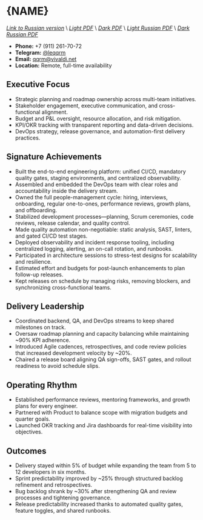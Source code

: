 # {NAME}
*[Link to Russian version](../ru/RESUME_EM_RU.MD)* \\
*[Light PDF](https://qqrm.github.io/CV/Belyakov_em_en_light.pdf)* \\
*[Dark PDF](https://qqrm.github.io/CV/Belyakov_em_en_dark.pdf)* \\
*[Light Russian PDF](https://qqrm.github.io/CV/Belyakov_em_ru_light.pdf)* \\
*[Dark Russian PDF](https://qqrm.github.io/CV/Belyakov_em_ru_dark.pdf)*

- **Phone:** +7 (911) 261-70-72
- **Telegram:** [@leqqrm](https://t.me/leqqrm)
- **Email:** [qqrm@vivaldi.net](mailto:qqrm@vivaldi.net)
- **Location:** Remote, full-time availability

## Executive Focus
- Strategic planning and roadmap ownership across multi-team initiatives.
- Stakeholder engagement, executive communication, and cross-functional alignment.
- Budget and P&L oversight, resource allocation, and risk mitigation.
- KPI/OKR tracking with transparent reporting and data-driven decisions.
- DevOps strategy, release governance, and automation-first delivery practices.

## Signature Achievements
- Built the end-to-end engineering platform: unified CI/CD, mandatory quality gates, staging environments, and centralized observability.
- Assembled and embedded the DevOps team with clear roles and accountability inside the delivery stream.
- Owned the full people-management cycle: hiring, interviews, onboarding, regular one-to-ones, performance reviews, growth plans, and offboarding.
- Stabilized development processes—planning, Scrum ceremonies, code reviews, release calendar, and quality control.
- Made quality automation non-negotiable: static analysis, SAST, linters, and gated CI/CD test stages.
- Deployed observability and incident response tooling, including centralized logging, alerting, an on-call rotation, and runbooks.
- Participated in architecture sessions to stress-test designs for scalability and resilience.
- Estimated effort and budgets for post-launch enhancements to plan follow-up releases.
- Kept releases on schedule by managing risks, removing blockers, and synchronizing cross-functional teams.

## Delivery Leadership
- Coordinated backend, QA, and DevOps streams to keep shared milestones on track.
- Oversaw roadmap planning and capacity balancing while maintaining ~90% KPI adherence.
- Introduced Agile cadences, retrospectives, and code review policies that increased development velocity by ~20%.
- Chaired a release board aligning QA sign-offs, SAST gates, and rollout readiness to avoid schedule slips.

## Operating Rhythm
- Established performance reviews, mentoring frameworks, and growth plans for every engineer.
- Partnered with Product to balance scope with migration budgets and quarter goals.
- Launched OKR tracking and Jira dashboards for real-time visibility into objectives.

## Outcomes
- Delivery stayed within 5% of budget while expanding the team from 5 to 12 developers in six months.
- Sprint predictability improved by ~25% through structured backlog refinement and retrospectives.
- Bug backlog shrank by ~30% after strengthening QA and review processes and tightening governance.
- Release predictability increased thanks to automated quality gates, feature toggles, and shared runbooks.
